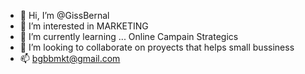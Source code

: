 - 👋 Hi, I’m @GissBernal
- 👀 I’m interested in MARKETING
- 🌱 I’m currently learning ... Online Campain Strategics
- 💞️ I’m looking to collaborate on proyects that helps small bussiness
- 📫 bgbbmkt@gmail.com

<!---
GissBernal/GissBernal is a ✨ special ✨ repository because its `README.md` (this file) appears on your GitHub profile.
You can click the Preview link to take a look at your changes.
--->
